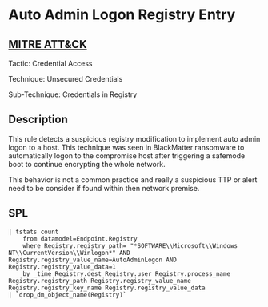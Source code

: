 # Auto Admin Logon Registry Entry

## [MITRE ATT&CK](https://attack.mitre.org/techniques/T1552/002/)
Tactic: Credential Access

Technique: Unsecured Credentials

Sub-Technique: Credentials in Registry

## Description
This rule detects a suspicious registry modification to implement auto admin logon to a host. This technique was seen in BlackMatter ransomware to automatically logon to the compromise host after triggering a safemode boot to continue encrypting the whole network. 

This behavior is not a common practice and really a suspicious TTP or alert need to be consider if found within then network premise.

## SPL
```spl
| tstats count 
    from datamodel=Endpoint.Registry 
    where Registry.registry_path= "*SOFTWARE\\Microsoft\\Windows NT\\CurrentVersion\\Winlogon*" AND Registry.registry_value_name=AutoAdminLogon AND Registry.registry_value_data=1 
    by _time Registry.dest Registry.user Registry.process_name Registry.registry_path Registry.registry_value_name Registry.registry_key_name Registry.registry_value_data 
| `drop_dm_object_name(Registry)`
```